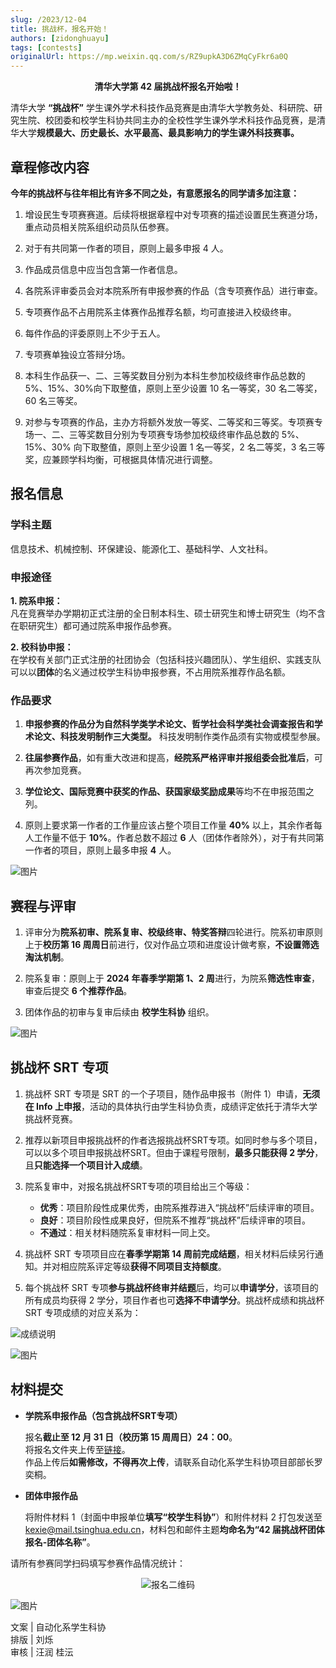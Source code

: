 ```yaml
---
slug: /2023/12-04
title: 挑战杯，报名开始！
authors: [zidonghuayu]
tags: [contests]
originalUrl: https://mp.weixin.qq.com/s/RZ9upkA3D6ZMqCyFkr6a0Q
---
```


**<center>清华大学第 42 届挑战杯报名开始啦！**</center>

清华大学 **“挑战杯”** 学生课外学术科技作品竞赛是由清华大学教务处、科研院、研究生院、校团委和校学生科协共同主办的全校性学生课外学术科技作品竞赛，是清华大学**规模最大、历史最长、水平最高、最具影响力的学生课外科技赛事。**

<!--truncate-->

## 章程修改内容

**今年的挑战杯与往年相比有许多不同之处，有意愿报名的同学请多加注意：**

1. 增设民生专项赛赛道。后续将根据章程中对专项赛的描述设置民生赛道分场，重点动员相关院系组织动员队伍参赛。

2. 对于有共同第一作者的项目，原则上最多申报 4 人。

3. 作品成员信息中应当包含第一作者信息。

4. 各院系评审委员会对本院系所有申报参赛的作品（含专项赛作品）进行审查。

5. 专项赛作品不占用院系主体赛作品推荐名额，均可直接进入校级终审。

6. 每件作品的评委原则上不少于五人。

7. 专项赛单独设立答辩分场。

8. 本科生作品获一、二、三等奖数目分别为本科生参加校级终审作品总数的5%、15%、30%向下取整值，原则上至少设置 10 名一等奖，30 名二等奖，60 名三等奖。

9. 对参与专项赛的作品，主办方将额外发放一等奖、二等奖和三等奖。专项赛专场一、二、三等奖数目分别为专项赛专场参加校级终审作品总数的 5%、15%、30% 向下取整值，原则上至少设置 1 名一等奖，2 名二等奖，3 名三等奖，应兼顾学科均衡，可根据具体情况进行调整。

## 报名信息

### 学科主题

信息技术、机械控制、环保建设、能源化工、基础科学、人文社科。

### 申报途径

**1. 院系申报：**  
 凡在竞赛举办学期初正式注册的全日制本科生、硕士研究生和博士研究生（均不含在职研究生）都可通过院系申报作品参赛。

**2. 校科协申报：**  
 在学校有关部门正式注册的社团协会（包括科技兴趣团队）、学生组织、实践支队可以以**团体**的名义通过校学生科协申报参赛，不占用院系推荐作品名额。

### 作品要求

1. **申报参赛的作品分为自然科学类学术论文、哲学社会科学类社会调查报告和学术论文、科技发明制作三大类型。** 科技发明制作类作品须有实物或模型参展。

2. **往届参赛作品**，如有重大改进和提高，**经院系严格评审并报组委会批准后**，可再次参加竞赛。

3. **学位论文、国际竞赛中获奖的作品、获国家级奖励成果**等均不在申报范围之列。

4. 原则上要求第一作者的工作量应该占整个项目工作量 **40%** 以上，其余作者每人工作量不低于 **10%**。作者总数不超过 **6** 人（团体作者除外），对于有共同第一作者的项目，原则上最多申报 **4** 人。

![图片](img/1.gif)

## 赛程与评审

1. 评审分为**院系初审、院系复审、校级终审、特奖答辩**四轮进行。院系初审原则上于**校历第 16 周周日**前进行，仅对作品立项和进度设计做考察，**不设置筛选淘汰机制**。

2. 院系复审：原则上于 **2024 年春季学期第 1、2 周**进行，为院系**筛选性审查**，审查后提交 **6 个推荐作品**。

3. 团体作品的初审与复审后续由 **校学生科协** 组织。

![图片](img/1.gif)

## 挑战杯 SRT 专项

1. 挑战杯 SRT 专项是 SRT 的一个子项目，随作品申报书（附件 1）申请，**无须在 Info 上申报**，活动的具体执行由学生科协负责，成绩评定依托于清华大学挑战杯竞赛。

2. 推荐以新项目申报挑战杯的作者选报挑战杯SRT专项。如同时参与多个项目，可以以多个项目申报挑战杯SRT。但由于课程号限制，**最多只能获得 2 学分**，且**只能选择一个项目计入成绩**。

3. 院系复审中，对报名挑战杯SRT专项的项目给出三个等级：

   - **优秀**：项目阶段性成果优秀，由院系推荐进入“挑战杯”后续评审的项目。
   - **良好**：项目阶段性成果良好，但院系不推荐“挑战杯”后续评审的项目。
   - **不通过**：相关材料随院系复审材料一同上交。

4. 挑战杯 SRT 专项项目应在**春季学期第 14 周前完成结题**，相关材料后续另行通知。并对相应院系评定等级**获得不同项目支持额度**。

5. 每个挑战杯 SRT 专项**参与挑战杯终审并结题**后，均可以**申请学分**，该项目的所有成员均获得 2 学分，项目作者也可**选择不申请学分**。挑战杯成绩和挑战杯 SRT 专项成绩的对应关系为：<center>

![成绩说明](img/2.png)

![图片](img/1.gif)

## 材料提交

- **学院系申报作品（包含挑战杯SRT专项）**

  报名**截止至 12 月 31 日（校历第 15 周周日）24：00**。  
   将报名文件夹上传至[链接](https://cloud.tsinghua.edu.cn/u/d/260b25135b72416fb8fb/)。  
   作品上传后**如需修改，不得再次上传**，请联系自动化系学生科协项目部部长罗奕桐。

- **团体申报作品**

  将附件材料 1（封面中申报单位**填写“校学生科协”**）和附件材料 2 打包发送至 <kexie@mail.tsinghua.edu.cn>，材料包和邮件主题**均命名为“42 届挑战杯团体报名-团体名称”**。

请所有参赛同学扫码填写参赛作品情况统计：<center>

![报名二维码](img/3.png)</center>

![图片](img/1.gif)

文案 | 自动化系学生科协  
排版 | 刘烁  
审核 | 汪润 桂沄
